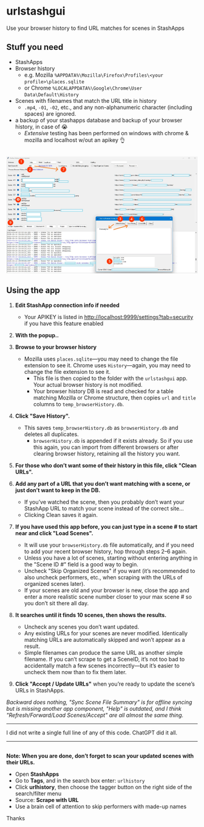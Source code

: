 # urlstashgui
Use your browser history to find URL matches for scenes in StashApps

## Stuff you need 
- StashApps
- Browser history  
  - e.g. Mozilla `%APPDATA%\Mozilla\Firefox\Profiles\<your profile>\places.sqlite`  
  - or Chrome `%LOCALAPPDATA%\Google\Chrome\User Data\Default\History`
- Scenes with filenames that match the URL title in history  
  - `.mp4`, `-01`, `-02`, etc., and any non-alphanumeric character (including spaces) are ignored.
- a backup of your stashapps database and backup of your browser history, in case of 😭
  -  _Extensive_ testing has been performed on windows with chrome & mozilla and localhost w/out an apikey 👌

## 
![how_to_basics1](how_to_basics1.jpg)

## Using the app

1.  **Edit StashApp connection info if needed**
     - Your APIKEY is listed in [http://localhost:9999/settings?tab=security](http://localhost:9999/settings?tab=security) if you have this feature enabled
2.  **With the popup..** 
3.  **Browse to your browser history** 
     - Mozilla uses `places.sqlite`—you may need to change the file extension to see it. Chrome uses `History`—again, you may need to change the file extension to see it. 
       - This file is then copied to the folder with the `urlstashgui` app. Your actual browser history is not modified.  
       - Your browser history DB is read and checked for a table matching Mozilla or Chrome structure, then copies `url` and `title` columns to `temp_browserHistory.db`.
4.  **Click "Save History".**  
    - This saves `temp_browserHistory.db` as `browserHistory.db` and deletes all duplicates.  
      - `browserHistory.db` is appended if it exists already. So if you use this again, you can import from different browsers or after clearing browser history, retaining all the history you want.
6.  **For those who don’t want some of their history in this file, click "Clean URLs".**  
5. **Add any part of a URL that you don’t want matching with a scene, or just don’t want to keep in the DB.**
     - If you’ve watched the scene, then you probably don’t want your StashApp URL to match your scene instead of the correct site...  
     - Clicking  Clean saves it again.

7. **If you have used this app before, you can just type in a scene # to start near and click "Load Scenes".**  
   - It will use your `browserHistory.db` file automatically, and if you need to add your recent browser history, hop through steps 2–6 again.  
   - Unless you have a lot of scenes, starting without entering anything in the "Scene ID #" field is a good way to begin.  
   - Uncheck "Skip Organized Scenes" if you want (it’s recommended to also uncheck performers, etc., when scraping with the URLs of organized scenes later).  
   - If your scenes are old and your browser is new, close the app and enter a more realistic scene number closer to your max scene # so you don’t sit there all day.

8. **It searches until it finds 10 scenes, then shows the results.**  
   - Uncheck any scenes you don’t want updated.  
   - Any existing URLs for your scenes are never modified. Identically matching URLs are automatically skipped and won’t appear as a result.  
   - Simple filenames can produce the same URL as another simple filename. If you can’t scrape to get a SceneID, it’s not too bad to accidentally match a few scenes incorrectly—but it’s easier to uncheck them now than to fix them later.

9. **Click "Accept / Update URLs"** when you’re ready to update the scene’s URLs in StashApps.

*Backward does nothing, "Sync Scene File Summary" is for offline syncing but is missing another app component, "Help" is outdated, and I think "Refresh/Forward/Load Scenes/Accept" are all almost the same thing.*

---

I did not write a single full line of any of this code. ChatGPT did it all.

---

## 
**Note: When you are done, don’t forget to scan your updated scenes with their URLs.**
- Open **StashApps**  
- Go to **Tags**, and in the search box enter: `urlhistory`  
- Click **urlhistory**, then choose the tagger button on the right side of the search/filter menu  
- Source: **Scrape with URL**  
- Use a brain cell of attention to skip performers with made-up names

Thanks
